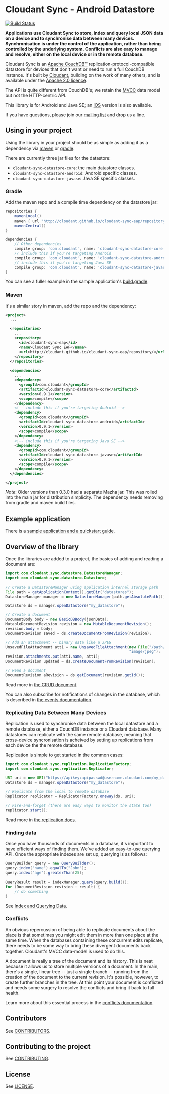 # Cloudant Sync - Android Datastore

[![Build Status](https://travis-ci.org/cloudant/sync-android.png?branch=master)](https://travis-ci.org/cloudant/sync-android)

**Applications use Cloudant Sync to store, index and query local JSON data on a
device and to synchronise data between many devices. Synchronisation is under
the control of the application, rather than being controlled by the underlying
system. Conflicts are also easy to manage and resolve, either on the local
device or in the remote database.**

Cloudant Sync is an [Apache CouchDB&trade;][acdb]
replication-protocol-compatible datastore for
devices that don't want or need to run a full CouchDB instance. It's built
by [Cloudant](https://cloudant.com), building on the work of many others, and
is available under the [Apache 2.0 licence][ap2].

[ap2]: https://github.com/cloudant/sync-android/blob/master/LICENSE
[acdb]: http://couchdb.apache.org/

The API is quite different from CouchDB's; we retain the
[MVCC](http://en.wikipedia.org/wiki/Multiversion_concurrency_control) data
model but not the HTTP-centric API.

This library is for Android and Java SE; an [iOS][ios] version is also available.

[ios]: https://github.com/cloudant/CDTDatastore

If you have questions, please join our [mailing list][mlist] and drop us a 
line.

[mlist]: https://groups.google.com/forum/#!forum/cloudant-sync

## Using in your project

Using the library in your project should be as simple as adding it as
a dependency via [maven][maven] or [gradle][gradle].

[maven]: http://maven.apache.org/
[gradle]: http://www.gradle.org/

There are currently three jar files for the datastore:

* `cloudant-sync-datastore-core`: the main datastore classes.
* `cloudant-sync-datastore-android`: Android specific classes.
* `cloudant-sync-datastore-javase`: Java SE specific classes.

### Gradle

Add the maven repo and a compile time dependency on the datastore jar:

```groovy
repositories {
    mavenLocal()
    maven { url "http://cloudant.github.io/cloudant-sync-eap/repository/" }
    mavenCentral()
}

dependencies {
    // Other dependencies
    compile group: 'com.cloudant', name: 'cloudant-sync-datastore-core', version:'0.9.1'
    // include this if you're targeting Android
    compile group: 'com.cloudant', name: 'cloudant-sync-datastore-android', version:'0.9.1'
    // include this if you're targeting Java SE
    compile group: 'com.cloudant', name: 'cloudant-sync-datastore-javase', version:'0.9.1'
}
```

You can see a fuller example in the sample application's [build.gradle][sabg].

[sabg]: https://github.com/cloudant/sync-android/blob/master/sample/todo-sync/build.gradle

### Maven

It's a similar story in maven, add the repo and the dependency:

```xml
<project>
  ...

  <repositories>
    ...
    <repository>
      <id>cloudant-sync-eap</id>
      <name>Cloudant Sync EAP</name>
      <url>http://cloudant.github.io/cloudant-sync-eap/repository/</url>
    </repository>
  </repositories>

  <dependencies>
    ...
    <dependency>
      <groupId>com.cloudant</groupId>
      <artifactId>cloudant-sync-datastore-core</artifactId>
      <version>0.9.1</version>
      <scope>compile</scope>
    </dependency>
    <!-- include this if you're targeting Android -->
    <dependency>
      <groupId>com.cloudant</groupId>
      <artifactId>cloudant-sync-datastore-android</artifactId>
      <version>0.9.1</version>
      <scope>compile</scope>
    </dependency>
    <!-- include this if you're targeting Java SE -->
    <dependency>
      <groupId>com.cloudant</groupId>
      <artifactId>cloudant-sync-datastore-javase</artifactId>
      <version>0.9.1</version>
      <scope>compile</scope>
    </dependency>
  </dependencies>

</project>
```

_Note_: Older versions than 0.3.0 had a separate Mazha jar. This was rolled
into the main jar for distribution simplicity. The dependency needs removing
from gradle and maven build files.

## Example application

There is a [sample application and a quickstart guide](/sample/).

## Overview of the library

Once the libraries are added to a project, the basics of adding and reading
a document are:

```java
import com.cloudant.sync.datastore.DatastoreManager;
import com.cloudant.sync.datastore.Datastore;

// Create a DatastoreManager using application internal storage path
File path = getApplicationContext().getDir("datastores");
DatastoreManager manager = new DatastoreManager(path.getAbsolutePath());

Datastore ds = manager.openDatastore("my_datastore");

// Create a document
DocumentBody body = new BasicDBBody(jsonData);
MutableDocumentRevision revision = new MutableDocumentRevision();
revision.body = body;
DocumentRevision saved = ds.createDocumentFromRevision(revision);

// Add an attachment -- binary data like a JPEG
UnsavedFileAttachment att1 = new UnsavedFileAttachment(new File("/path/to/image.jpg"),
                                                       "image/jpeg");
revision.attachments.put(att1.name, att1);
DocumentRevision updated = ds.createDocumentFromRevision(revision);

// Read a document
DocumentRevision aRevision = ds.getDocument(revision.getId());
```

Read more in [the CRUD document](https://github.com/cloudant/sync-android/blob/master/doc/crud.md).

You can also subscribe for notifications of changes in the database, which
is described in [the events documentation](https://github.com/cloudant/sync-android/blob/master/doc/events.md).

### Replicating Data Between Many Devices

Replication is used to synchronise data between the local datastore and a
remote database, either a CouchDB instance or a Cloudant database. Many
datastores can replicate with the same remote database, meaning that
cross-device syncronisation is acheived by setting up replications from each
device the the remote database.

Replication is simple to get started in the common cases:

```java
import com.cloudant.sync.replication.ReplicationFactory;
import com.cloudant.sync.replication.Replicator;

URI uri = new URI("https://apikey:apipasswd@username.cloudant.com/my_database");
Datastore ds = manager.openDatastore("my_datastore");

// Replicate from the local to remote database
Replicator replicator = ReplicatorFactory.oneway(ds, uri);

// Fire-and-forget (there are easy ways to monitor the state too)
replicator.start();
```

Read more in [the replication docs](https://github.com/cloudant/sync-android/blob/master/doc/replication.md).

### Finding data

Once you have thousands of documents in a database, it's important to have
efficient ways of finding them. We've added an easy-to-use querying API. Once
the appropriate indexes are set up, querying is as follows:

```java
QueryBuilder query = new QueryBuilder();
query.index("name").equalTo("John");
query.index("age").greaterThan(25);

QueryResult result = indexManager.query(query.build());
for (DocumentRevision revision : result) {
    // do something
}
```

See [Index and Querying Data](https://github.com/cloudant/sync-android/blob/master/doc/index-querying.md).

### Conflicts

An obvious repercussion of being able to replicate documents about the place
is that sometimes you might edit them in more than one place at the same time.
When the databases containing these concurrent edits replicate, there needs
to be some way to bring these divergent documents back together. Cloudant's
MVCC data-model is used to do this.

A document is really a tree of the document and its history. This is neat
because it allows us to store multiple versions of a document. In the main,
there's a single, linear tree -- just a single branch -- running from the
creation of the document to the current revision. It's possible, however,
to create further branches in the tree. At this point your document is
conflicted and needs some surgery to resolve the conflicts and bring it
back to full health.

Learn more about this essential process in the
[conflicts documentation](https://github.com/cloudant/sync-android/blob/master/doc/conflicts.md).

## Contributors

See [CONTRIBUTORS](CONTRIBUTORS).

## Contributing to the project

See [CONTRIBUTING](CONTRIBUTING.md).

## License

See [LICENSE](LICENSE).
